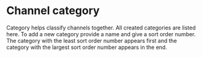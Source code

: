 # Channel category

Category helps classify channels together. All created categories are listed here. To add a new category provide a name and give a sort order number. 
The category with the least sort order number appears first and the category with the largest sort order number appears in the end.




<!--stackedit_data:
eyJoaXN0b3J5IjpbMTU0NzEyNjc4OF19
-->
